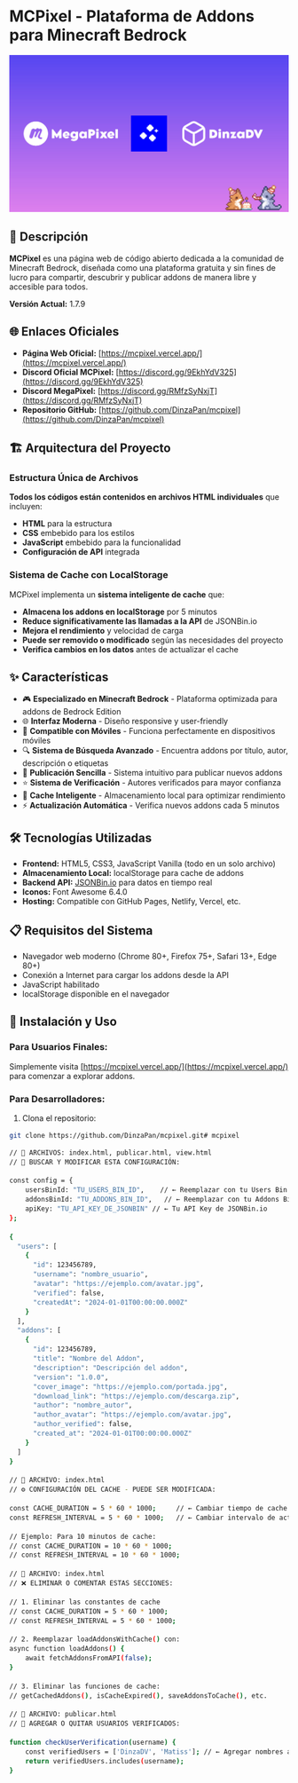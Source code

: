 # MCPixel - Plataforma de Addons para Minecraft Bedrock

![MCPixel Logo](https://raw.githubusercontent.com/DinzaPan/mcpixel/main/img/mcpixel.jpg)

## 📖 Descripción

**MCPixel** es una página web de código abierto dedicada a la comunidad de Minecraft Bedrock, diseñada como una plataforma gratuita y sin fines de lucro para compartir, descubrir y publicar addons de manera libre y accesible para todos.

**Versión Actual:** 1.7.9

## 🌐 Enlaces Oficiales

- **Página Web Oficial:** [https://mcpixel.vercel.app/](https://mcpixel.vercel.app/)
- **Discord Oficial MCPixel:** [https://discord.gg/9EkhYdV325](https://discord.gg/9EkhYdV325)
- **Discord MegaPixel:** [https://discord.gg/RMfzSyNxjT](https://discord.gg/RMfzSyNxjT)
- **Repositorio GitHub:** [https://github.com/DinzaPan/mcpixel](https://github.com/DinzaPan/mcpixel)

## 🏗️ Arquitectura del Proyecto

### Estructura Única de Archivos
**Todos los códigos están contenidos en archivos HTML individuales** que incluyen:
- **HTML** para la estructura
- **CSS** embebido para los estilos  
- **JavaScript** embebido para la funcionalidad
- **Configuración de API** integrada

### Sistema de Cache con LocalStorage
MCPixel implementa un **sistema inteligente de cache** que:
- **Almacena los addons en localStorage** por 5 minutos
- **Reduce significativamente las llamadas a la API** de JSONBin.io
- **Mejora el rendimiento** y velocidad de carga
- **Puede ser removido o modificado** según las necesidades del proyecto
- **Verifica cambios en los datos** antes de actualizar el cache

## ✨ Características

- 🎮 **Especializado en Minecraft Bedrock** - Plataforma optimizada para addons de Bedrock Edition
- 🌐 **Interfaz Moderna** - Diseño responsive y user-friendly
- 📱 **Compatible con Móviles** - Funciona perfectamente en dispositivos móviles
- 🔍 **Sistema de Búsqueda Avanzado** - Encuentra addons por título, autor, descripción o etiquetas
- 🚀 **Publicación Sencilla** - Sistema intuitivo para publicar nuevos addons
- ⭐ **Sistema de Verificación** - Autores verificados para mayor confianza
- 🔄 **Cache Inteligente** - Almacenamiento local para optimizar rendimiento
- ⚡ **Actualización Automática** - Verifica nuevos addons cada 5 minutos

## 🛠️ Tecnologías Utilizadas

- **Frontend:** HTML5, CSS3, JavaScript Vanilla (todo en un solo archivo)
- **Almacenamiento Local:** localStorage para cache de addons
- **Backend API:** [JSONBin.io](https://jsonbin.io) para datos en tiempo real
- **Iconos:** Font Awesome 6.4.0
- **Hosting:** Compatible con GitHub Pages, Netlify, Vercel, etc.

## 📋 Requisitos del Sistema

- Navegador web moderno (Chrome 80+, Firefox 75+, Safari 13+, Edge 80+)
- Conexión a Internet para cargar los addons desde la API
- JavaScript habilitado
- localStorage disponible en el navegador

## 🚀 Instalación y Uso

### Para Usuarios Finales:
Simplemente visita [https://mcpixel.vercel.app/](https://mcpixel.vercel.app/) para comenzar a explorar addons.

### Para Desarrolladores:

1. Clona el repositorio:
```bash
git clone https://github.com/DinzaPan/mcpixel.git# mcpixel
```
```bash
// 📍 ARCHIVOS: index.html, publicar.html, view.html
// 📝 BUSCAR Y MODIFICAR ESTA CONFIGURACIÓN:

const config = {
    usersBinId: "TU_USERS_BIN_ID",    // ← Reemplazar con tu Users Bin ID
    addonsBinId: "TU_ADDONS_BIN_ID",   // ← Reemplazar con tu Addons Bin ID
    apiKey: "TU_API_KEY_DE_JSONBIN" // ← Tu API Key de JSONBin.io
};

{
  "users": [
    {
      "id": 123456789,
      "username": "nombre_usuario",
      "avatar": "https://ejemplo.com/avatar.jpg",
      "verified": false,
      "createdAt": "2024-01-01T00:00:00.000Z"
    }
  ],
  "addons": [
    {
      "id": 123456789,
      "title": "Nombre del Addon",
      "description": "Descripción del addon",
      "version": "1.0.0",
      "cover_image": "https://ejemplo.com/portada.jpg",
      "download_link": "https://ejemplo.com/descarga.zip",
      "author": "nombre_autor",
      "author_avatar": "https://ejemplo.com/avatar.jpg",
      "author_verified": false,
      "created_at": "2024-01-01T00:00:00.000Z"
    }
  ]
}

// 📍 ARCHIVO: index.html
// ⚙️ CONFIGURACIÓN DEL CACHE - PUEDE SER MODIFICADA:

const CACHE_DURATION = 5 * 60 * 1000;     // ← Cambiar tiempo de cache (5 minutos)
const REFRESH_INTERVAL = 5 * 60 * 1000;   // ← Cambiar intervalo de actualización

// Ejemplo: Para 10 minutos de cache:
// const CACHE_DURATION = 10 * 60 * 1000;
// const REFRESH_INTERVAL = 10 * 60 * 1000;

// 📍 ARCHIVO: index.html
// ❌ ELIMINAR O COMENTAR ESTAS SECCIONES:

// 1. Eliminar las constantes de cache
// const CACHE_DURATION = 5 * 60 * 1000;
// const REFRESH_INTERVAL = 5 * 60 * 1000;

// 2. Reemplazar loadAddonsWithCache() con:
async function loadAddons() {
    await fetchAddonsFromAPI(false);
}

// 3. Eliminar las funciones de cache:
// getCachedAddons(), isCacheExpired(), saveAddonsToCache(), etc.

// 📍 ARCHIVO: publicar.html
// 👤 AGREGAR O QUITAR USUARIOS VERIFICADOS:

function checkUserVerification(username) {
    const verifiedUsers = ['DinzaDV', 'Matiss']; // ← Agregar nombres aquí
    return verifiedUsers.includes(username);
}
```
